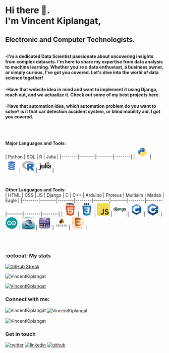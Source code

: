 # Hi there 👋. <br/> I'm Vincent Kiplangat, 
## Electronic and   Computer Technologists.
######
#### -I'm a dedicated Data Scientist passionate about uncovering insights from complex datasets. I'm here to share my expertise from data analysis to machine learning. Whether you're a data enthusiast, a business owner, or simply curious, I've got you covered. Let's dive into the world of data science together!
#### -Have that website idea in mind and want to implement it using Django, reach out, and we actualize it. Check out some of my best projects here.
#### -Have that automation idea, which automation problem do you want to solve? is it that car detection accident system, or blind mobility aid. I got you covered.

<!--
**Kenduiwat/Kenduiwat** is a ✨ _special_ ✨ repository because its `README.md` (this file) appears on your GitHub profile.

Here are some ideas to get you started:

- 🔭 I’m currently working on ...
- 🌱 I’m currently learning ...
- 👯 I’m looking to collaborate on ...
- 🤔 I’m looking for help with ...
- 💬 Ask me about ...
- 📫 How to reach me: ...
- 😄 Pronouns: ...
- ⚡ Fun fact: ...

<a href="https://twitter.com/Kenduiwatt">
  <img align="left" alt="Vincent's Twitter" width="22px" src="https://cdn.jsdelivr.net/npm/simple-icons@v3/icons/twitter.svg" />
</a>
<a href="https://www.linkedin.com/in/vincent-kiplangat-9510621bb/">
  <img align="left" alt="Vincent's Linkdein" width="22px" src="https://cdn.jsdelivr.net/npm/simple-icons@v3/icons/linkedin.svg" />
</a>
<a href="https://github.com/Kenduiwat">
  <img align="left" alt="Vincent's Github" width="22px" src="https://cdn.jsdelivr.net/npm/simple-icons@v3/icons/github.svg" />
</a>
-->

<br/>
<br/>

**Major Languages and Tools:**  
| Python | SQL | R | Julia |
|--------|--------|--------|--------|
| <img src="https://raw.githubusercontent.com/github/explore/80688e429a7d4ef2fca1e82350fe8e3517d3494d/topics/python/python.png" alt="Python" height="40"> | <img src="https://raw.githubusercontent.com/github/explore/master/topics/sql/sql.png" alt="SQL" height="40"> | <img src="https://raw.githubusercontent.com/github/explore/master/topics/r/r.png" alt="R" height="40"> | <img src="https://raw.githubusercontent.com/github/explore/master/topics/julia/julia.png" alt="Julia" height="40"> |





<br/>


**Other Languages and Tools:**  
| HTML | CSS | JS | Django | C | C++ | Arduino | Proteus | Multisim | Matlab | Eagle |
|--------|--------|--------|--------|--------|--------|--------|--------|--------|--------|--------|
| <img src="https://raw.githubusercontent.com/github/explore/master/topics/html/html.png" alt="HTML" height="40"> | <img src="https://raw.githubusercontent.com/github/explore/master/topics/css/css.png" alt="CSS" height="40"> | <img src="https://raw.githubusercontent.com/github/explore/master/topics/javascript/javascript.png" alt="JavaScript" height="40"> | <img src="https://raw.githubusercontent.com/github/explore/master/topics/django/django.png" alt="Django" height="40"> | <img src="https://raw.githubusercontent.com/github/explore/master/topics/c/c.png" alt="C" height="40"> | <img src="https://raw.githubusercontent.com/github/explore/master/topics/cpp/cpp.png" alt="C++" height="40"> | <img src="https://raw.githubusercontent.com/github/explore/master/topics/arduino/arduino.png" alt="Arduino" height="40"> | <img src="proteus.jpg" alt="Proteus" height="40"> | <img src="MultisimNI.png" alt="MultisimNI" height="40"> | <img src="Matlab.jpg" alt="Matlab" height="40"> | <img src="Eagle.jpg" alt="Eagle" height="40"> |





<br/>
<br/>

### :octocat: My stats






[![GitHub Streak](https://github-readme-streak-stats-tau-murex.vercel.app?user=Kenduiwat&theme=vue-dark&hide_border=true&date_format=j%20M%5B%20Y%5D)](https://github.com/VincentKiplangat?tab=repositories)



<p align="left"> <img src="https://komarev.com/ghpvc/?username=VincentKiplangat&label=Profile%20views&color=0e75b6&style=flat" alt="VincentKiplangat" /> </p>

<p align="left"> <a href="https://github.com/ryo-ma/github-profile-trophy"><img src="https://github-profile-trophy.vercel.app/?username=VincentKiplangat" alt="VincentKiplangat" /></a> </p>

<h3 align="left">Connect with me:</h3>
<p align="left">
</p>

<p><img align="left" src="https://github-readme-stats.vercel.app/api/top-langs?username=VincentKiplangat&show_icons=true&locale=en&layout=compact" alt="VincentKiplangat" /></p>

<p>&nbsp;<img align="center" src="https://github-readme-stats.vercel.app/api?username=VincentKiplangat&show_icons=true&locale=en" alt="VincentKiplangat" /></p>

<p><img align="center" src="https://github-readme-streak-stats.herokuapp.com/?user=VincentKiplangat&" alt="VincentKiplangat" /></p>

























### Get in touch
<p>
  <a href="https://twitter.com/Kenduiwatt"><img src="https://img.icons8.com/color/50/111111/twitter-squared.png" alt="twitter"/></a>
  <a href="https://www.linkedin.com/in/vincent-kiplangat-9510621bb/"><img src="https://img.icons8.com/color/50/111111/linkedin.png" alt="linkedin"/></a>
  <a href="https://github.com/Kenduiwat"><img src="https://img.icons8.com/color/50/111111/github.png" alt="github"/></a>
  
</p>
